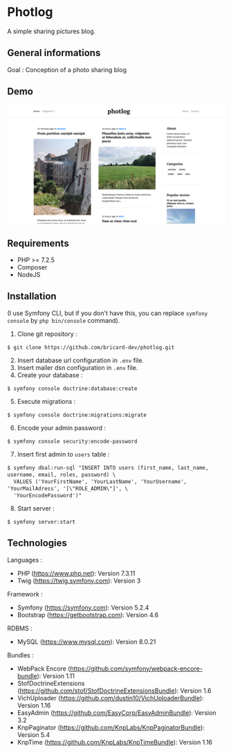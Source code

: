 # Photlog
A simple sharing pictures blog.

## General informations
Goal : Conception of a photo sharing blog

## Demo
![Alt text](/public/images/photlog-v0-demo.png)

## Requirements
* PHP >= 7.2.5
* Composer
* NodeJS

## Installation
(I use Symfony CLI, but if you don't have this, you can replace `symfony console` by `php bin/console` command).

1. Clone git repository :
```
$ git clone https://github.com/bricard-dev/photlog.git
```
2. Insert database url configuration in `.env` file.
3. Insert mailer dsn configuration in `.env` file.
4. Create your database :
```
$ symfony console doctrine:database:create
```
5. Execute migrations :
```
$ symfony console doctrine:migrations:migrate
```
6. Encode your admin password :
```
$ symfony console security:encode-password
```
7. Insert first admin to `users` table :
```
$ symfony dbal:run-sql "INSERT INTO users (first_name, last_name, username, email, roles, password) \
  VALUES ('YourFirstName', 'YourLastName', 'YourUsername', 'YourMailAdress', '[\"ROLE_ADMIN\"]', \
  'YourEncodePassword')"
```

8. Start server : 
```
$ symfony server:start
```

## Technologies
Languages :
* PHP (https://www.php.net): Version 7.3.11
* Twig (https://twig.symfony.com): Version 3

Framework :
* Symfony (https://symfony.com): Version 5.2.4
* Bootstrap (https://getbootstrap.com): Version 4.6

RDBMS :
* MySQL (https://www.mysql.com): Version 8.0.21

Bundles :
* WebPack Encore (https://github.com/symfony/webpack-encore-bundle): Version 1.11
* StofDoctrineExtensions (https://github.com/stof/StofDoctrineExtensionsBundle): Version 1.6
* VichUploader (https://github.com/dustin10/VichUploaderBundle): Version 1.16
* EasyAdmin (https://github.com/EasyCorp/EasyAdminBundle): Version 3.2
* KnpPaginator (https://github.com/KnpLabs/KnpPaginatorBundle): Version 5.4
* KnpTime (https://github.com/KnpLabs/KnpTimeBundle): Version 1.16
